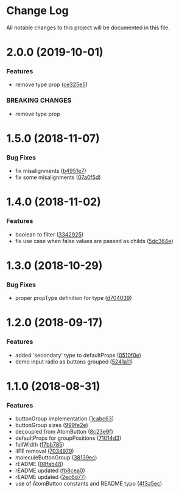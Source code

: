 # Change Log

All notable changes to this project will be documented in this file.

<a name="2.0.0"></a>
# 2.0.0 (2019-10-01)


### Features

* remove type prop ([ce325e5](https://github.com/SUI-Components/sui-components/commit/ce325e5))


### BREAKING CHANGES

* remove type prop



<a name="1.5.0"></a>
# 1.5.0 (2018-11-07)


### Bug Fixes

* fix misalignments ([b4951e7](https://github.com/SUI-Components/sui-components/commit/b4951e7))
* fix some misalignments ([07a0f5d](https://github.com/SUI-Components/sui-components/commit/07a0f5d))



<a name="1.4.0"></a>
# 1.4.0 (2018-11-02)


### Features

* boolean to filter ([3342925](https://github.com/SUI-Components/sui-components/commit/3342925))
* fix use case when false values are passed as childs ([5dc364e](https://github.com/SUI-Components/sui-components/commit/5dc364e))



<a name="1.3.0"></a>
# 1.3.0 (2018-10-29)


### Bug Fixes

* proper propType definition for type ([d704039](https://github.com/SUI-Components/sui-components/commit/d704039))



<a name="1.2.0"></a>
# 1.2.0 (2018-09-17)


### Features

* added 'secondary' type to defaultProps ([0510f0e](https://github.com/SUI-Components/sui-components/commit/0510f0e))
* demo input radio as buttons grouped ([5241a11](https://github.com/SUI-Components/sui-components/commit/5241a11))



<a name="1.1.0"></a>
# 1.1.0 (2018-08-31)


### Features

* buttonGroup implementation ([1cabc63](https://github.com/SUI-Components/sui-components/commit/1cabc63))
* buttonGroup sizes ([999fe2e](https://github.com/SUI-Components/sui-components/commit/999fe2e))
* decoupled from AtomButton ([8c23e9f](https://github.com/SUI-Components/sui-components/commit/8c23e9f))
* defaultProps for groupPositions ([71014d3](https://github.com/SUI-Components/sui-components/commit/71014d3))
* fullWidth ([f7bb785](https://github.com/SUI-Components/sui-components/commit/f7bb785))
* iIFE removal ([7034979](https://github.com/SUI-Components/sui-components/commit/7034979))
* moleculeButtonGroup ([38139ec](https://github.com/SUI-Components/sui-components/commit/38139ec))
* rEADME ([08fab48](https://github.com/SUI-Components/sui-components/commit/08fab48))
* rEADME updated ([fb8cea0](https://github.com/SUI-Components/sui-components/commit/fb8cea0))
* rEADME updated ([2ec6d77](https://github.com/SUI-Components/sui-components/commit/2ec6d77))
* use of AtomButton constants and README typo ([4f3a5ec](https://github.com/SUI-Components/sui-components/commit/4f3a5ec))



